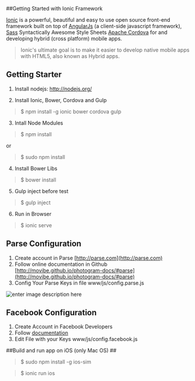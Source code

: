 ##Getting Started with Ionic Framework

[Ionic](http://ionicframework.com/) is a powerful, beautiful and easy to use open source front-end framework built on top of  [AngularJs](https://angularjs.org/) (a client-side javascript framework), [Sass](http://sass-lang.com/) Syntactically Awesome Style Sheets [Apache Cordova](http://cordova.apache.org/) for and developing hybrid (cross platform) mobile apps.   

> Ionic's ultimate goal is to make it easier to develop native mobile apps with HTML5, also known as Hybrid apps. 

## Getting Starter  ##
1) Install nodejs: http://nodejs.org/ 

2) Install Ionic, Bower, Cordova and Gulp
> $ npm install -g ionic bower cordova gulp

3) Intall Node Modules
> $ npm install

or 

> $ sudo npm install

4) Install Bower Libs
> $ bower install

5) Gulp inject before test
> $ gulp inject

6) Run in Browser
> $ ionic serve

## Parse Configuration ##
1. Create account in Parse [http://parse.com](http://parse.com)
2. Follow online documentation in Github
[http://movibe.github.io/photogram-docs/#parse](http://movibe.github.io/photogram-docs/#parse)
3. Config Your Parse Keys in file
www/js/config.parse.js

![enter image description here](http://movibe.github.io/photogram-docs/assets/images/facebook-config.jpg)
  
## Facebook Configuration ##

 1. Create Account in Facebook Developers
 2. Follow  [documentation](http://movibe.github.io/photogram-docs/#facebook)
 2. Edit File with your Keys www/js/config.facebook.js

##Build and run app on iOS (only Mac OS) ##
> $ sudo npm install -g ios-sim 

> $ ionic run ios
 